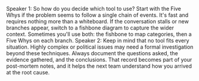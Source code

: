 Speaker 1: So how do you decide which tool to use? Start with the Five Whys if the problem seems to follow a single chain of events. It's fast and requires nothing more than a whiteboard. If the conversation stalls or new branches appear, switch to a fishbone diagram to capture the wider context. Sometimes you'll use both: the fishbone to map categories, then a Five Whys on each branch.
Speaker 2: Keep in mind that no tool fits every situation. Highly complex or political issues may need a formal investigation beyond these techniques. Always document the questions asked, the evidence gathered, and the conclusions. That record becomes part of your post-mortem notes, and it helps the next team understand how you arrived at the root cause.

